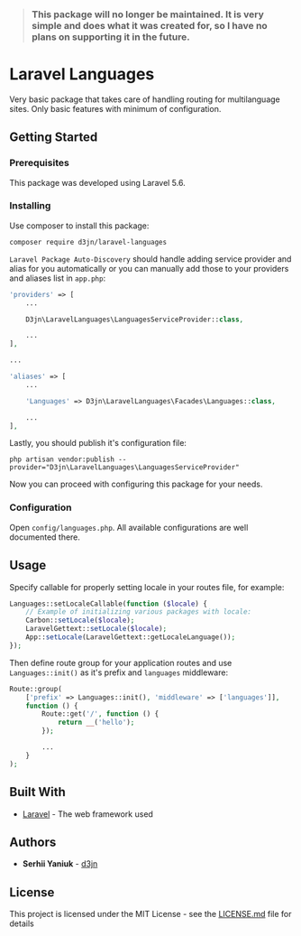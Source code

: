 > ### This package will no longer be maintained. It is very simple and does what it was created for, so I have no plans on supporting it in the future.

# Laravel Languages

Very basic package that takes care of handling routing for multilanguage sites. Only basic features with minimum of configuration.

## Getting Started

### Prerequisites

This package was developed using Laravel 5.6.

### Installing

Use composer to install this package:

```
composer require d3jn/laravel-languages
```

`Laravel Package Auto-Discovery` should handle adding service provider and alias for you automatically or you can manually add those to your providers and aliases list in ```app.php```:

```php
'providers' => [
    ...

    D3jn\LaravelLanguages\LanguagesServiceProvider::class,

    ...
],

...

'aliases' => [
    ...

    'Languages' => D3jn\LaravelLanguages\Facades\Languages::class,

    ...
],
```

Lastly, you should publish it's configuration file:

```
php artisan vendor:publish --provider="D3jn\LaravelLanguages\LanguagesServiceProvider"
```

Now you can proceed with configuring this package for your needs.

### Configuration

Open ```config/languages.php```. All available configurations are well documented there.

## Usage

Specify callable for properly setting locale in your routes file, for example:

```php
Languages::setLocaleCallable(function ($locale) {
    // Example of initializing various packages with locale:
    Carbon::setLocale($locale);
    LaravelGettext::setLocale($locale);
    App::setLocale(LaravelGettext::getLocaleLanguage());
});
```

Then define route group for your application routes and use ```Languages::init()``` as it's prefix and ```languages``` middleware:

```php
Route::group(
    ['prefix' => Languages::init(), 'middleware' => ['languages']],
    function () {
        Route::get('/', function () {
            return __('hello');
        });

        ...
    }
);
```

## Built With

* [Laravel](http://laravel.com) - The web framework used

## Authors

* **Serhii Yaniuk** - [d3jn](https://twitter.com/iamdejn)

## License

This project is licensed under the MIT License - see the [LICENSE.md](LICENSE.md) file for details
